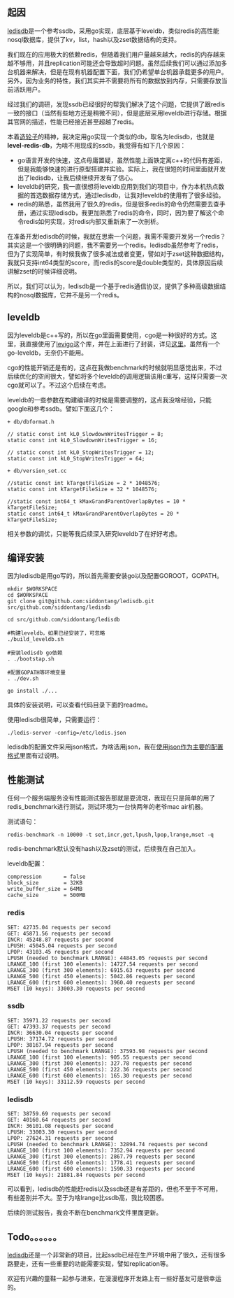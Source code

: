 ## 起因

[ledisdb](https://github.com/siddontang/ledisdb)是一个参考ssdb，采用go实现，底层基于leveldb，类似redis的高性能nosql数据库，提供了kv，list，hash以及zset数据结构的支持。

我们现在的应用极大的依赖redis，但随着我们用户量越来越大，redis的内存越来越不够用，并且replication可能还会导致超时问题。虽然后续我们可以通过添加多台机器来解决，但是在现有机器配置下面，我们仍希望单台机器承载更多的用户。另外，因为业务的特性，我们其实并不需要将所有的数据放到内存，只需要存放当前活跃用户。

经过我们的调研，发现ssdb已经很好的帮我们解决了这个问题，它提供了跟redis一致的接口（当然有些地方还是稍微不同），但是底层采用leveldb进行存储。根据其官网的描述，性能已经接近甚至超越了redis。

本着[造轮子](http://blog.csdn.net/siddontang/article/details/24765201)的精神，我决定用go实现一个类似的db，取名为ledisdb，也就是**level-redis-db**，为啥不用现成的ssdb，我觉得有如下几个原因：

+ go语言开发的快速，这点毋庸置疑，虽然性能上面铁定离c++的代码有差距，但是我能够快速的进行原型搭建并实验。实际上，我在很短的时间里面就开发出了ledisdb，让我后续继续开发有了信心。
+ leveldb的研究，我一直很想将leveldb应用到我们的项目中，作为本机热点数据的首选数据存储方式，通过ledisdb，让我对leveldb的使用有了很多经验。
+ redis的熟悉，虽然我用了很久的redis，但是很多redis的命令仍然需要去查手册，通过实现ledisdb，我更加熟悉了redis的命令，同时，因为要了解这个命令redis如何实现，对redis内部又重新来了一次剖析。

在准备开发ledisdb的时候，我就在思索一个问题，我需不需要开发另一个redis？其实这是一个很明确的问题，我不需要另一个redis。ledisdb虽然参考了redis，但为了实现简单，有时候我做了很多减法或者变更，譬如对于zset这种数据结构，我就只支持int64类型的score，而redis的score是double类型的，具体原因后续讲解zset的时候详细说明。

所以，我们可以认为，ledisdb是一个基于redis通信协议，提供了多种高级数据结构的nosql数据库，它并不是另一个redis。

## leveldb

因为leveldb是c++写的，所以在go里面需要使用，cgo是一种很好的方式。这里，我直接使用了[levigo](https://github.com/jmhodges/levigo)这个库，并在上面进行了封装，详见[这里](http://blog.csdn.net/siddontang/article/details/24359873)。虽然有一个go-leveldb，无奈仍不能用。

cgo的性能开销还是有的，这点在我做benchmark的时候就明显感觉出来，不过后续优化的空间很大，譬如将多个leveldb的调用逻辑该用c重写，这样只需要一次cgo就可以了。不过这个后续在考虑。

leveldb的一些参数在构建编译的时候是需要调整的，这点我没啥经验，只能google和参考ssdb。譬如下面这几个：

    + db/dbformat.h

    // static const int kL0_SlowdownWritesTrigger = 8;
    static const int kL0_SlowdownWritesTrigger = 16;

    // static const int kL0_StopWritesTrigger = 12;
    static const int kL0_StopWritesTrigger = 64;

    + db/version_set.cc
    
    //static const int kTargetFileSize = 2 * 1048576;
    static const int kTargetFileSize = 32 * 1048576;

    //static const int64_t kMaxGrandParentOverlapBytes = 10 * kTargetFileSize;
    static const int64_t kMaxGrandParentOverlapBytes = 20 * kTargetFileSize;

相关参数的调优，只能等我后续深入研究leveldb了在好好考虑。

## 编译安装

因为ledisdb是用go写的，所以首先需要安装go以及配置GOROOT，GOPATH。

    mkdir $WORKSPACE
    cd $WORKSPACE
    git clone git@github.com:siddontang/ledisdb.git src/github.com/siddontang/ledisdb

    cd src/github.com/siddontang/ledisdb

    #构建leveldb，如果已经安装了，可忽略
    ./build_leveldb.sh  
    
    #安装ledisdb go依赖
    . ./bootstap.sh     
    
    #配置GOPATH等环境变量
    . ./dev.sh          
    
    go install ./... 
    
具体的安装说明，可以查看代码目录下面的readme。

使用ledisdb很简单，只需要运行：

    ./ledis-server -config=/etc/ledis.json
   
ledisdb的配置文件采用json格式，为啥选用json，我在[使用json作为主要的配置格式](http://blog.csdn.net/siddontang/article/details/23595817)里面有过说明。

## 性能测试

任何一个服务端服务没有性能测试报告那就是耍流氓，我现在只是简单的用了redis_benchmark进行测试，测试环境为一台快两年的老爷mac air机器。

测试语句：

    redis-benchmark -n 10000 -t set,incr,get,lpush,lpop,lrange,mset -q
    
redis-benchmark默认没有hash以及zset的测试，后续我在自己加入。

leveldb配置：
    
    compression       = false
    block_size        = 32KB
    write_buffer_size = 64MB
    cache_size        = 500MB

### redis

    SET: 42735.04 requests per second
    GET: 45871.56 requests per second
    INCR: 45248.87 requests per second
    LPUSH: 45045.04 requests per second
    LPOP: 43103.45 requests per second
    LPUSH (needed to benchmark LRANGE): 44843.05 requests per second
    LRANGE_100 (first 100 elements): 14727.54 requests per second
    LRANGE_300 (first 300 elements): 6915.63 requests per second
    LRANGE_500 (first 450 elements): 5042.86 requests per second
    LRANGE_600 (first 600 elements): 3960.40 requests per second
    MSET (10 keys): 33003.30 requests per second

### ssdb

    SET: 35971.22 requests per second
    GET: 47393.37 requests per second
    INCR: 36630.04 requests per second
    LPUSH: 37174.72 requests per second
    LPOP: 38167.94 requests per second
    LPUSH (needed to benchmark LRANGE): 37593.98 requests per second
    LRANGE_100 (first 100 elements): 905.55 requests per second
    LRANGE_300 (first 300 elements): 327.78 requests per second
    LRANGE_500 (first 450 elements): 222.36 requests per second
    LRANGE_600 (first 600 elements): 165.30 requests per second
    MSET (10 keys): 33112.59 requests per second

### ledisdb

    SET: 38759.69 requests per second
    GET: 40160.64 requests per second
    INCR: 36101.08 requests per second
    LPUSH: 33003.30 requests per second
    LPOP: 27624.31 requests per second
    LPUSH (needed to benchmark LRANGE): 32894.74 requests per second
    LRANGE_100 (first 100 elements): 7352.94 requests per second
    LRANGE_300 (first 300 elements): 2867.79 requests per second
    LRANGE_500 (first 450 elements): 1778.41 requests per second
    LRANGE_600 (first 600 elements): 1590.33 requests per second
    MSET (10 keys): 21881.84 requests per second
    
可以看到，ledisdb的性能赶redis以及ssdb还是有差距的，但也不至于不可用，有些差别并不大。至于为啥lrange比ssdb高，我比较困惑。

后续的测试报告，我会不断在benchmark文件里面更新。

## Todo。。。。。。

[ledisdb](https://github.com/siddontang/ledisdb)还是一个非常新的项目，比起ssdb已经在生产环境中用了很久，还有很多路要走，还有一些重要的功能需要实现，譬如replication等。

欢迎有兴趣的童鞋一起参与进来，在漫漫程序开发路上有一些好基友可是很幸运的。